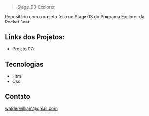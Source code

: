 >Stage_03-Explorer

Repositório com o projeto feito no Stage 03 do Programa Explorer da Rocket Seat:

## Links dos Projetos:

- Projeto 07: 

## Tecnologias
- Html
- Css

## Contato
walderwilliam@gmail.com
